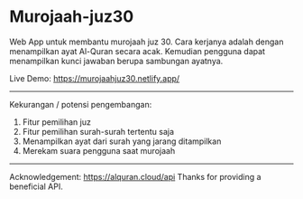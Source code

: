 # Murojaah-juz30
Web App untuk membantu murojaah juz 30.
Cara kerjanya adalah dengan menampilkan ayat Al-Quran secara acak.
Kemudian pengguna dapat menampilkan kunci jawaban berupa sambungan ayatnya.

Live Demo:
https://murojaahjuz30.netlify.app/

------------

Kekurangan / potensi pengembangan:
1. Fitur pemilihan juz
2. Fitur pemilihan surah-surah tertentu saja
3. Menampilkan ayat dari surah yang jarang ditampilkan
4. Merekam suara pengguna saat murojaah

------------

Acknowledgement:
https://alquran.cloud/api
Thanks for providing a beneficial API.
